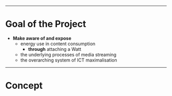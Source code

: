 ___
# Goal of the Project

- **Make aware of and expose**
	- energy use in content consumption
		- **through** attaching a Watt
	- the underlying processes of media streaming
	- the overarching system of ICT maximalisation


___
# Concept




